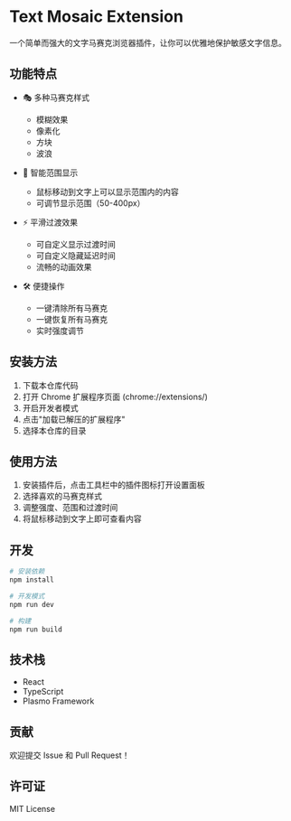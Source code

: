 # Text Mosaic Extension

一个简单而强大的文字马赛克浏览器插件，让你可以优雅地保护敏感文字信息。

## 功能特点

- 🎭 多种马赛克样式
  - 模糊效果
  - 像素化
  - 方块
  - 波浪

- 🎯 智能范围显示
  - 鼠标移动到文字上可以显示范围内的内容
  - 可调节显示范围（50-400px）

- ⚡ 平滑过渡效果
  - 可自定义显示过渡时间
  - 可自定义隐藏延迟时间
  - 流畅的动画效果

- 🛠️ 便捷操作
  - 一键清除所有马赛克
  - 一键恢复所有马赛克
  - 实时强度调节

## 安装方法

1. 下载本仓库代码
2. 打开 Chrome 扩展程序页面 (chrome://extensions/)
3. 开启开发者模式
4. 点击"加载已解压的扩展程序"
5. 选择本仓库的目录

## 使用方法

1. 安装插件后，点击工具栏中的插件图标打开设置面板
2. 选择喜欢的马赛克样式
3. 调整强度、范围和过渡时间
4. 将鼠标移动到文字上即可查看内容

## 开发

```bash
# 安装依赖
npm install

# 开发模式
npm run dev

# 构建
npm run build
```

## 技术栈

- React
- TypeScript
- Plasmo Framework

## 贡献

欢迎提交 Issue 和 Pull Request！

## 许可证

MIT License